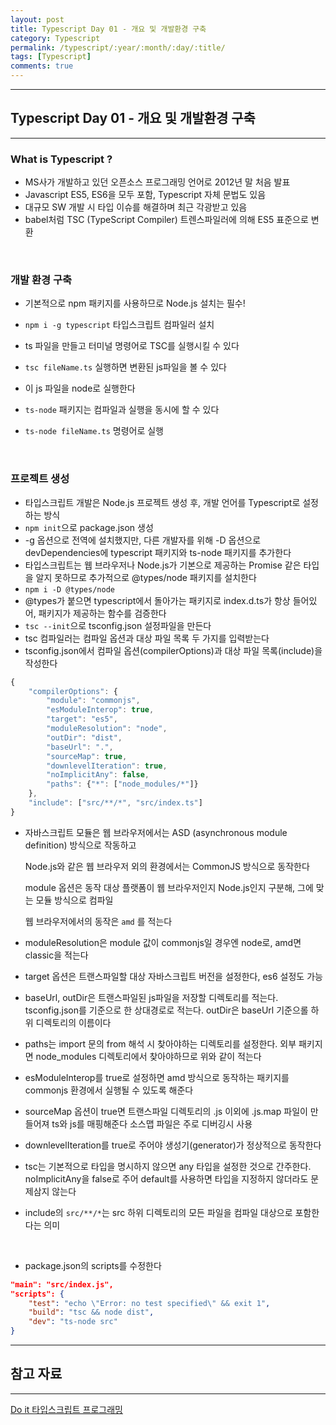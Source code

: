 ```yaml
---
layout: post
title: Typescript Day 01 - 개요 및 개발환경 구축
category: Typescript
permalink: /typescript/:year/:month/:day/:title/
tags: [Typescript]
comments: true
---
```


---

## Typescript Day 01 - 개요 및 개발환경 구축

---

### What is Typescript ?

* MS사가 개발하고 있던 오픈소스 프로그래밍 언어로 2012년 말 처음 발표
* Javascript ES5, ES6을 모두 포함, Typescript 자체 문법도 있음
* 대규모 SW 개발 시 타입 이슈를 해결하며 최근 각광받고 있음
* babel처럼 TSC (TypeScript Compiler) 트렌스파일러에 의해 ES5 표준으로 변환

<br>

### 개발 환경 구축

* 기본적으로 npm 패키지를 사용하므로 Node.js 설치는 필수!

* `npm i -g typescript` 타입스크립트 컴파일러 설치
* ts 파일을 만들고 터미널 명령어로 TSC를 실행시킬 수 있다
* `tsc fileName.ts` 실행하면 변환된 js파일을 볼 수 있다
* 이 js 파일을 node로 실행한다
* `ts-node` 패키지는 컴파일과 실행을 동시에 할 수 있다
* `ts-node fileName.ts` 명령어로 실행

<br>

### 프로젝트 생성

* 타입스크립트 개발은 Node.js 프로젝트 생성 후, 개발 언어를 Typescript로 설정하는 방식
* `npm init`으로 package.json 생성
* -g 옵션으로 전역에 설치했지만, 다른 개발자를 위해 -D 옵션으로 devDependencies에 typescript 패키지와 ts-node 패키지를 추가한다
* 타입스크립트는 웹 브라우저나 Node.js가 기본으로 제공하는 Promise 같은 타입을 알지 못하므로 추가적으로 @types/node 패키지를 설치한다
* `npm i -D @types/node`
* @types가 붙으면 typescript에서 돌아가는 패키지로 index.d.ts가 항상 들어있어, 패키지가 제공하는 함수를 검증한다
*  `tsc --init`으로 tsconfig.json 설정파일을 만든다
* tsc 컴파일러는 컴파일 옵션과 대상 파일 목록 두 가지를 입력받는다
* tsconfig.json에서 컴파일 옵션(compilerOptions)과 대상 파일 목록(include)을 작성한다

```typescript
{
    "compilerOptions": {
    	"module": "commonjs",
        "esModuleInterop": true,
        "target": "es5",
        "moduleResolution": "node",
        "outDir": "dist",
        "baseUrl": ".",
        "sourceMap": true,
        "downlevelIteration": true,
        "noImplicitAny": false,
        "paths": {"*": ["node_modules/*"]}
    },
    "include": ["src/**/*", "src/index.ts"]
}
```

* 자바스크립트 모듈은 웹 브라우저에서는 ASD (asynchronous module definition) 방식으로 작동하고

  Node.js와 같은 웹 브라우저 외의 환경에서는 CommonJS 방식으로 동작한다

  module 옵션은 동작 대상 플랫폼이 웹 브라우저인지 Node.js인지 구분해, 그에 맞는 모듈 방식으로 컴파일

  웹 브라우저에서의 동작은 `amd` 를 적는다

* moduleResolution은 module 값이 commonjs일 경우엔 node로, amd면 classic을 적는다

* target 옵션은 트랜스파일할 대상 자바스크립트 버전을 설정한다, es6 설정도 가능

* baseUrl, outDir은 트랜스파일된 js파일을 저장할 디렉토리를 적는다. tsconfig.json를 기준으로 한 상대경로로 적는다. outDir은 baseUrl 기준으롤 하위 디렉토리의 이름이다

* paths는 import 문의 from 해석 시 찾아야하는 디렉토리를 설정한다. 외부 패키지면 node_modules 디렉토리에서 찾아야하므로 위와 같이 적는다

* esModuleInterop를 true로 설정하면 amd 방식으로 동작하는 패키지를 commonjs 환경에서 실행될 수 있도록 해준다

* sourceMap 옵션이 true면 트랜스파일 디렉토리의 .js 이외에 .js.map 파일이 만들어져 ts와 js를 매핑해준다
  소스맵 파일은 주로 디버깅시 사용

* downlevelIteration를 true로 주어야 생성기(generator)가 정상적으로 동작한다

* tsc는 기본적으로 타입을 명시하지 않으면 any 타입을 설정한 것으로 간주한다. noImplicitAny을 false로 주어 default를 사용하면 타입을 지정하지 않더라도 문제삼지 않는다

* include의 `src/**/*`는 src 하위 디렉토리의 모든 파일을 컴파일 대상으로 포함한다는 의미 

<br>

* package.json의 scripts를 수정한다

```json
"main": "src/index.js",
"scripts": {
    "test": "echo \"Error: no test specified\" && exit 1",
    "build": "tsc && node dist",
    "dev": "ts-node src"
}
```



---

## 참고 자료

---

[Do it 타입스크립트 프로그래밍](https://books.google.co.kr/books/about/Do_it_%ED%83%80%EC%9E%85%EC%8A%A4%ED%81%AC%EB%A6%BD%ED%8A%B8_%ED%94%84%EB%A1%9C%EA%B7%B8%EB%9E%98%EB%B0%8D.html?id=8cjTDwAAQBAJ&printsec=frontcover&source=kp_read_button&redir_esc=y#v=onepage&q&f=false)